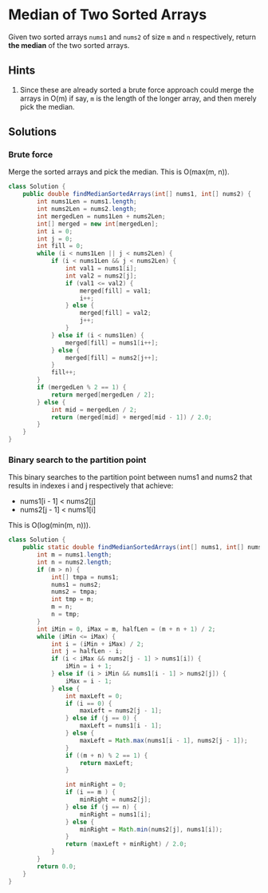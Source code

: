 # Median of Two Sorted Arrays

Given two sorted arrays `nums1` and `nums2` of size `m` and `n` respectively,
return **the median** of the two sorted arrays.

## Hints

1. Since these are already sorted a brute force approach could merge the
   arrays in O(m) if say, `m` is the length of the longer array, and then
   merely pick the median.

## Solutions

### Brute force

Merge the sorted arrays and pick the median. This is O(max(m, n)).

```java
class Solution {
    public double findMedianSortedArrays(int[] nums1, int[] nums2) {
        int nums1Len = nums1.length;
        int nums2Len = nums2.length;
        int mergedLen = nums1Len + nums2Len;
        int[] merged = new int[mergedLen];
        int i = 0;
        int j = 0;
        int fill = 0;
        while (i < nums1Len || j < nums2Len) {
            if (i < nums1Len && j < nums2Len) {
                int val1 = nums1[i];
                int val2 = nums2[j];
                if (val1 <= val2) {
                    merged[fill] = val1;
                    i++;
                } else {
                    merged[fill] = val2;
                    j++;
                }
            } else if (i < nums1Len) {
                merged[fill] = nums1[i++];
            } else {
                merged[fill] = nums2[j++];
            }
            fill++;
        }
        if (mergedLen % 2 == 1) {
            return merged[mergedLen / 2];
        } else {
            int mid = mergedLen / 2;
            return (merged[mid] + merged[mid - 1]) / 2.0;
        }
    }
}
```

### Binary search to the partition point

This binary searches to the partition point between nums1 and nums2 that results
in indexes i and j respectively that achieve:

* nums1[i - 1] < nums2[j]
* nums2[j - 1] < nums1[i]

This is O(log(min(m, n))).

```java
class Solution {
    public static double findMedianSortedArrays(int[] nums1, int[] nums2) {
        int m = nums1.length;
        int n = nums2.length;
        if (m > n) {
            int[] tmpa = nums1;
            nums1 = nums2;
            nums2 = tmpa;
            int tmp = m;
            m = n;
            n = tmp;
        }
        int iMin = 0, iMax = m, halfLen = (m + n + 1) / 2;
        while (iMin <= iMax) {
            int i = (iMin + iMax) / 2;
            int j = halfLen - i;
            if (i < iMax && nums2[j - 1] > nums1[i]) {
                iMin = i + 1;
            } else if (i > iMin && nums1[i - 1] > nums2[j]) {
                iMax = i - 1;
            } else {
                int maxLeft = 0;
                if (i == 0) {
                    maxLeft = nums2[j - 1];
                } else if (j == 0) {
                    maxLeft = nums1[i - 1];
                } else {
                    maxLeft = Math.max(nums1[i - 1], nums2[j - 1]);
                }
                if ((m + n) % 2 == 1) {
                    return maxLeft;
                }

                int minRight = 0;
                if (i == m ) {
                    minRight = nums2[j];
                } else if (j == n) {
                    minRight = nums1[i];
                } else {
                    minRight = Math.min(nums2[j], nums1[i]);
                }
                return (maxLeft + minRight) / 2.0;
            }
        }
        return 0.0;
    }
}
```
